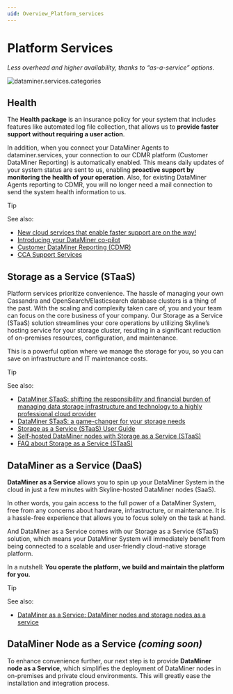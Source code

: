 ```yaml
---
uid: Overview_Platform_services
---
```


# Platform Services

*Less overhead and higher availability, thanks to “as-a-service” options.*

![dataminer.services.categories](~/dataminer-overview/images/DMS_Platform_services.jpg)

## Health

The **Health package** is an insurance policy for your system that includes features like automated log file collection, that allows us to **provide faster support without requiring a user action**.

In addition, when you connect your DataMiner Agents to dataminer.services, your connection to our CDMR platform (Customer DataMiner Reporting) is automatically enabled. This means daily updates of your system status are sent to us, enabling **proactive support by monitoring the health of your operation**. Also, for existing DataMiner Agents reporting to CDMR, you will no longer need a mail connection to send the system health information to us.

> [!TIP]
> See also:
>
> - [New cloud services that enable faster support are on the way!](https://community.dataminer.services/new-cloud-services-that-enable-faster-support-are-on-the-way/)
> - [Introducing your DataMiner co-pilot](https://community.dataminer.services/introducing-your-dataminer-co-pilot/)
> - [Customer DataMiner Reporting (CDMR)](xref:CDMR)
> - [CCA Support Services](xref:CCA_Support_Services)

## Storage as a Service (STaaS)

Platform services prioritize convenience. The hassle of managing your own Cassandra and OpenSearch/Elasticsearch database clusters is a thing of the past. With the scaling and complexity taken care of, you and your team can focus on the core business of your company. Our Storage as a Service (STaaS) solution streamlines your core operations by utilizing Skyline’s hosting service for your storage cluster, resulting in a significant reduction of on-premises resources, configuration, and maintenance.

This is a powerful option where we manage the storage for you, so you can save on infrastructure and IT maintenance costs.

> [!TIP]
> See also:
>
> - [DataMiner STaaS: shifting the responsibility and financial burden of managing data storage infrastructure and technology to a highly professional cloud provider](https://community.dataminer.services/storage-as-a-service/)
> - [DataMiner STaaS: a game-changer for your storage needs](https://community.dataminer.services/dataminer-staas-a-game-changer-for-your-storage-needs/)
> - [Storage as a Service (STaaS) User Guide](xref:STaaS)
> - [Self-hosted DataMiner nodes with Storage as a Service (STaaS)](xref:DM_selfhosted_and_StaaS)
> - [FAQ about Storage as a Service (STaaS)](xref:FAQ_DCP)

## DataMiner as a Service (DaaS)

**DataMiner as a Service** allows you to spin up your DataMiner System in the cloud in just a few minutes with Skyline-hosted DataMiner nodes (SaaS).

In other words, you gain access to the full power of a DataMiner System, free from any concerns about hardware, infrastructure, or maintenance. It is a hassle-free experience that allows you to focus solely on the task at hand.

And DataMiner as a Service comes with our Storage as a Service (STaaS) solution, which means your DataMiner System will immediately benefit from being connected to a scalable and user-friendly cloud-native storage platform.

In a nutshell: **You operate the platform, we build and maintain the platform for you.**

> [!TIP]
> See also:
>
> - [DataMiner as a Service: DataMiner nodes and storage nodes as a service](xref:DaaS_hosting)

## DataMiner Node as a Service *(coming soon)*

To enhance convenience further, our next step is to provide **DataMiner node as a Service**, which simplifies the deployment of DataMiner nodes in on-premises and private cloud environments. This will greatly ease the installation and integration process.
